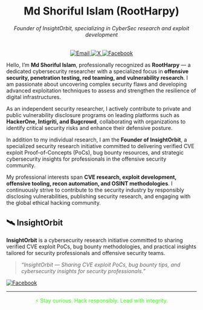 <h1 align="center">Md Shoriful Islam (RootHarpy)</h1>
<h6 align="center">Founder of InsightOrbit, specializing in CyberSec research and exploit development</h6>
  <p align="center">
  <a href="mailto:rootharpy@gmail.com">
    <img src="https://img.shields.io/badge/Contact-39FF14?style=flat&logo=gmail&logoColor=white" alt="Email">
  <a href="https://twitter.com/RootHarpy">
     <img src="https://img.shields.io/badge/X (Formerly Twitter)-1DA1F2?style=flat&logo=x&logoColor=white" alt="X">
  </a>
      </a>
  <a href="https://www.facebook.com/RootHarpy/">
  <img src="https://img.shields.io/badge/Facebook-1877F2?style=flat&logo=facebook&logoColor=white" alt="Facebook">
</a>
</p>



Hello, I’m **Md Shoriful Islam**, professionally recognized as **RootHarpy** — a dedicated cybersecurity researcher with a specialized focus in **offensive security, penetration testing, red teaming, and vulnerability research**. I am passionate about uncovering complex security flaws and developing advanced exploitation techniques to assess and strengthen the resilience of digital infrastructures.

As an independent security researcher, I actively contribute to private and public vulnerability disclosure programs on leading platforms such as **HackerOne, Intigriti, and Bugcrowd**, collaborating with organizations to identify critical security risks and enhance their defensive posture.

In addition to my individual research, I am the **Founder of InsightOrbit**, a specialized security research initiative committed to delivering verified CVE exploit Proof-of-Concepts (PoCs), bug bounty resources, and strategic cybersecurity insights for professionals in the offensive security community.

My professional interests span **CVE research, exploit development, offensive tooling, recon automation, and OSINT methodologies**. I continuously strive to contribute to the security industry by responsibly disclosing vulnerabilities, publishing security research, and engaging with the global ethical hacking community.



## 🛰️ InsightOrbit

**InsightOrbit** is a cybersecurity research initiative committed to sharing verified CVE exploit PoCs, bug bounty methodologies, and practical insights tailored for security professionals and offensive security teams.

> _“InsightOrbit — Sharing CVE exploit PoCs, bug bounty tips, and cybersecurity insights for security professionals.”_

<p>
<a href="https://www.facebook.com/profile.php?id=100079752794349">
  <img src="https://img.shields.io/badge/Facebook-InsightOrbit-1877F2?style=flat&logo=facebook&logoColor=white" alt="Facebook">
</a>
</p>

---
<p align="center" style="color:#39FF14;">⚡ Stay curious. Hack responsibly. Lead with integrity.</p>

